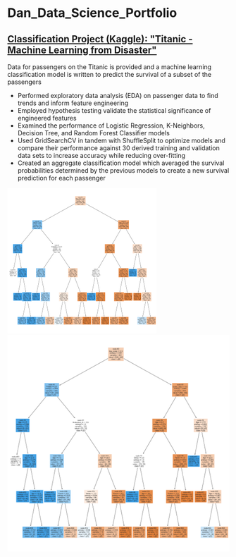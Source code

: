 # Dan_Data_Science_Portfolio

## [Classification Project (Kaggle):  "Titanic - Machine Learning from Disaster"](https://github.com/drossDS/Project-Classification-Titanic_Machine_Learning)
Data for passengers on the Titanic is provided and a machine learning classification model is written to predict the survival of a subset of the passengers
- Performed exploratory data analysis (EDA) on passenger data to find trends and inform feature engineering
- Employed hypothesis testing validate the statistical significance of engineered features
- Examined the performance of Logistic Regression, K-Neighbors, Decision Tree, and Random Forest Classifier models
- Used GridSearchCV in tandem with ShuffleSplit to optimize models and compare their performance against 30 derived training and validation data sets to increase accuracy while reducing over-fitting
- Created an aggregate classification model which averaged the survival probabilities determined by the previous models to create a new survival prediction for each passenger

![](/Images/Decision_Tree_Copy.png)
![](/Images/Decision_Tree_word_shrink.png)
